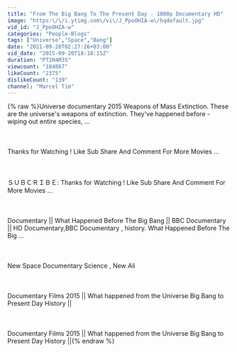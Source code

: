 ```yaml
---
title: "From The Big Bang To The Present Day - 1080p Documentary HD"
image: "https:\/\/i.ytimg.com\/vi\/J_PpoOHIA-w\/hqdefault.jpg"
vid_id: "J_PpoOHIA-w"
categories: "People-Blogs"
tags: ["Universe","Space","Bang"]
date: "2021-09-28T02:27:26+03:00"
vid_date: "2015-09-20T18:18:15Z"
duration: "PT2H4M3S"
viewcount: "184887"
likeCount: "2375"
dislikeCount: "139"
channel: "Marcel Tim"
---
```

{% raw %}Universe documentary 2015 Weapons of Mass Extinction. These are the universe's weapons of extinction. They've happened before - wiping out entire species, ... <br /><br /><br /><br />Thanks for Watching ! Like Sub Share And Comment For More Movies ... <br /><br /><br /><br />ＳＵＢＣＲＩＢＥ: Thanks for Watching ! Like Sub Share And Comment For More Movies ... <br /><br /><br /><br />Documentary || What Happened Before The Big Bang || BBC Documentary || HD Documentary,BBC Documentary , history. What Happened Before The Big ... <br /><br /><br /><br />New Space Documentary Science , New Ali<br /><br /><br /><br />Documentary Films 2015 || What happened from the Universe Big Bang to Present Day History ||<br /><br /><br /><br />Documentary Films 2015 || What happened from the Universe Big Bang to Present Day History ||{% endraw %}
